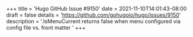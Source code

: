 +++
title = 'Hugo GitHub Issue #9150'
date = 2021-11-10T14:01:43-08:00
draft = false
details = 'https://github.com/gohugoio/hugo/issues/9150'
description = '.IsMenuCurrent returns false when menu configured via config file vs. front matter '
+++
